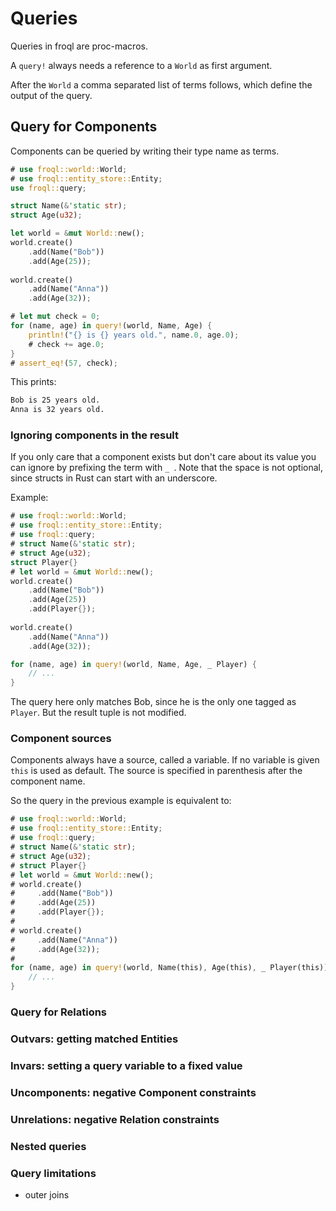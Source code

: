 # Queries

Queries in froql are proc-macros.

A `query!` always needs a reference to a `World` as first argument.

After the `World` a comma separated list of terms follows, which define the output of the query.

## Query for Components

Components can be queried by writing their type name as terms.

```rust
# use froql::world::World;
# use froql::entity_store::Entity;
use froql::query;

struct Name(&'static str);
struct Age(u32);

let world = &mut World::new();
world.create()
    .add(Name("Bob"))
    .add(Age(25));
    
world.create()
    .add(Name("Anna"))
    .add(Age(32));

# let mut check = 0;
for (name, age) in query!(world, Name, Age) {
    println!("{} is {} years old.", name.0, age.0);
    # check += age.0;
}
# assert_eq!(57, check);
```

This prints:
```txt
Bob is 25 years old.
Anna is 32 years old.
```


### Ignoring components in the result
If you only care that a component exists but don't care about its value you can ignore by prefixing the term with `_ `. 
Note that the space is not optional, since structs in Rust can start with an underscore.

Example:
```rust
# use froql::world::World;
# use froql::entity_store::Entity;
# use froql::query;
# struct Name(&'static str);
# struct Age(u32);
struct Player{}
# let world = &mut World::new();
world.create()
    .add(Name("Bob"))
    .add(Age(25))
    .add(Player{});
    
world.create()
    .add(Name("Anna"))
    .add(Age(32));

for (name, age) in query!(world, Name, Age, _ Player) {
    // ...
}
```
The query here only matches Bob, since he is the only one tagged as `Player`. 
But the result tuple is not modified.

### Component sources
Components always have a source, called a variable. 
If no variable is given `this` is used as default.
The source is specified in parenthesis after the component name.

So the query in the previous example is equivalent to:
```rust
# use froql::world::World;
# use froql::entity_store::Entity;
# use froql::query;
# struct Name(&'static str);
# struct Age(u32);
# struct Player{}
# let world = &mut World::new();
# world.create()
#     .add(Name("Bob"))
#     .add(Age(25))
#     .add(Player{});
#     
# world.create()
#     .add(Name("Anna"))
#     .add(Age(32));
# 
for (name, age) in query!(world, Name(this), Age(this), _ Player(this)) {
    // ...
}
```



### Query for Relations

### Outvars: getting matched Entities

### Invars: setting a query variable to a fixed value

### Uncomponents: negative Component constraints

### Unrelations: negative Relation constraints

### Nested queries

### Query limitations
- outer joins
